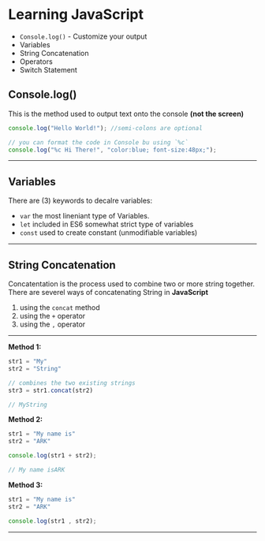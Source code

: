 # Learning JavaScript
- `Console.log()` - Customize your output
- Variables
- String Concatenation
- Operators
- Switch Statement

## Console.log()
This is the method used to output text onto the console **(not the screen)**

```js
console.log("Hello World!"); //semi-colons are optional

// you can format the code in Console bu using `%c`
console.log("%c Hi There!", "color:blue; font-size:48px;");
```
---
## Variables
There are (3) keywords to decalre variables:
- `var` the most lineniant type of Variables.
- `let` included in ES6 somewhat strict type of variables
- `const` used to create constant (unmodifiable variables)
---

## String Concatenation
Concatentation is the process used to combine two or more string together. There are severel ways of concatenating String in **JavaScript**

1. using the `concat` method
1. using the `+` operator
1. using the `,` operator
---

**Method 1:**
```js
str1 = "My"
str2 = "String"

// combines the two existing strings
str3 = str1.concat(str2)

// MyString
```

**Method 2:**
```js
str1 = "My name is"
str2 = "ARK"

console.log(str1 + str2);

// My name isARK
```

**Method 3:**
```js
str1 = "My name is"
str2 = "ARK"

console.log(str1 , str2);
```
---

